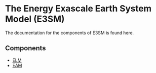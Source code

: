 # The Energy Exascale Earth System Model (E3SM)

The documentation for the components of E3SM is found here.

## Components
- [ELM](./ELM/index.md)
- [EAM](./EAM/index.md)

